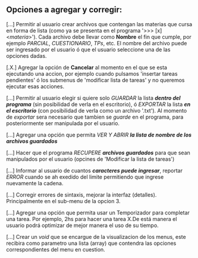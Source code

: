 ## Opciones a agregar y corregir:  

[...] Permitir al usuario crear archivos que contengan las materias que cursa en forma de lista (como ya se presenta en el programa '>>> [x] <_materia_>'). Cada archivo debe llevar como **Nombre** el fin que cumple, por ejemplo _PARCIAL_, _CUESTIONARIO_, _TPs_, etc. El nombre del archivo puede ser ingresado por el usuario ó que el usuario seleccione una de las opciones dadas.  

[.X.] Agregar la opción de **Cancelar** al momento en el que se esta ejecutando una accion, por ejemplo cuando pulsamos 'insertar tareas pendientes' ó los submenus de 'modificar lista de tareas' y no queremos ejecutar esas acciones.  

[...] Permitir al usuario elegir si quiere solo _GUARDAR_ la lista ***dentro del programa*** (sin posibilidad de verla en el escritorio), ó _EXPORTAR_ la lista ***en el escritorio*** (con posibilidad de verla como un archivo '.txt'). Al momento de _exportar_ sera necesario que tambien se _guarde_ en el programa, para posteriormente ser manipulada por el usuario. 

[...] Agregar una opción que permita _VER Y ABRIR_ ***la lista de nombre de los archivos guardados***   

[...] Hacer que el programa _RECUPERE_ ***archivos guardados*** para que sean manipulados por el usuario (opcines de 'Modificar la lista de tareas')

[...] Informar al usuario de cuantos ***caracteres puede ingresar***, reportar _ERROR_ cuando se ah exedido del limite permitiendo que ingrese nuevamente la cadena.

[...] Corregir errores de sintaxis, mejorar la interfaz (detalles). Principalmente en el sub-menu de la opcion 3.

[...] Agregar una opción que permita usar un Temporizador para completar una tarea. Por ejemplo, 2hs para hacer una tarea X.De está manera el usuario podrá optimizar de mejor manera el uso de su tiempo.

[...] Crear un _void_ que se encargue de la visualizacion de los menus, este recibira como parametro una lista (array) que contendra las opciones correspondientes del menu en cuestion.  